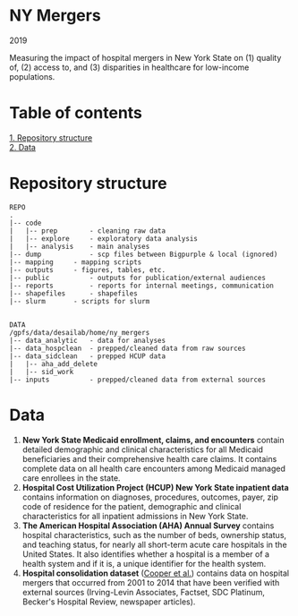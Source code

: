 # NY Mergers

2019

Measuring the impact of hospital mergers in New York State on (1) quality of, (2) access to, and (3) disparities in healthcare for low-income populations.


# Table of contents

[1. Repository structure](#repository-structure)  
[2. Data](#data)


# Repository structure

	REPO
	.
	|-- code
	|   |-- prep        - cleaning raw data
	|   |-- explore     - exploratory data analysis
	|   |-- analysis    - main analyses
	|-- dump            - scp files between Bigpurple & local (ignored)
	|-- mapping	    - mapping scripts
	|-- outputs	    - figures, tables, etc.
	|-- public          - outputs for publication/external audiences
	|-- reports         - reports for internal meetings, communication
	|-- shapefiles      - shapefiles
	|-- slurm 	    - scripts for slurm

	
	DATA
	/gpfs/data/desailab/home/ny_mergers
	|-- data_analytic   - data for analyses
	|-- data_hospclean  - prepped/cleaned data from raw sources
	|-- data_sidclean   - prepped HCUP data
	|   |-- aha_add_delete
	|   |-- sid_work
	|-- inputs          - prepped/cleaned data from external sources
 

# Data

1. **New York State Medicaid enrollment, claims, and encounters** contain detailed demographic and clinical characteristics for all Medicaid beneficiaries and their comprehensive health care claims. It contains complete data on all health care encounters among Medicaid managed care enrollees in the state.  
2. **Hospital Cost Utilization Project (HCUP) New York State inpatient data** contains information on diagnoses, procedures, outcomes, payer, zip code of residence for the patient, demographic and clinical characteristics for all inpatient admissions in New York State.  
3. **The American Hospital Association (AHA) Annual Survey** contains hospital characteristics, such as the number of beds, ownership status, and teaching status, for nearly all short-term acute care hospitals in the United States. It also identifies whether a hospital is a member of a health system and if it is, a unique identifier for the health system.  
4. **Hospital consolidation dataset** ([Cooper et al.](https://healthcarepricingproject.org/)) contains data on hospital mergers that occurred from 2001 to 2014 that have been verified with external sources (Irving-Levin Associates, Factset, SDC Platinum, Becker's Hospital Review, newspaper articles).

